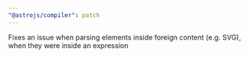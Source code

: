 ```yaml
---
"@astrojs/compiler": patch
---
```


Fixes an issue when parsing elements inside foreign content (e.g. SVG), when they were inside an expression
